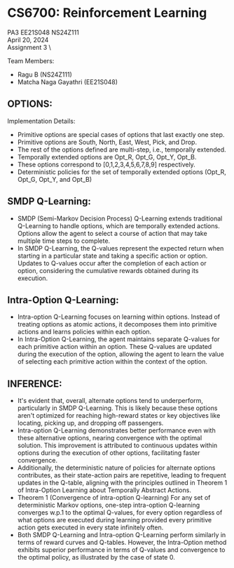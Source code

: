 # CS6700: Reinforcement Learning
PA3 EE21S048 NS24Z111 \
April 20, 2024 \
Assignment 3 \

Team Members:
* Ragu B (NS24Z111)
* Matcha Naga Gayathri (EE21S048)

## OPTIONS:
Implementation Details:
* Primitive options are special cases of options that last exactly one step.
* Primitive options are South, North, East, West, Pick, and Drop.
* The rest of the options defined are multi-step, i.e., temporally extended.
* Temporally extended options are Opt_R, Opt_G, Opt_Y, Opt_B.
* These options correspond to [0,1,2,3,4,5,6,7,8,9] respectively.
* Deterministic policies for the set of temporally extended options (Opt_R, Opt_G,
Opt_Y, and Opt_B)

## SMDP Q-Learning:
* SMDP (Semi-Markov Decision Process) Q-Learning extends traditional
Q-Learning to handle options, which are temporally extended actions. Options
allow the agent to select a course of action that may take multiple time steps to
complete.
* In SMDP Q-Learning, the Q-values represent the expected return when starting in
a particular state and taking a specific action or option. Updates to Q-values
occur after the completion of each action or option, considering the cumulative
rewards obtained during its execution.

## Intra-Option Q-Learning:
* Intra-option Q-Learning focuses on learning within options. Instead of treating
options as atomic actions, it decomposes them into primitive actions and learns
policies within each option.
* In Intra-Option Q-Learning, the agent maintains separate Q-values for each
primitive action within an option. These Q-values are updated during the
execution of the option, allowing the agent to learn the value of selecting each
primitive action within the context of the option. 

## INFERENCE:
* It's evident that, overall, alternate options tend to underperform, particularly in SMDP
Q-Learning. This is likely because these options aren't optimized for reaching high-reward
states or key objectives like locating, picking up, and dropping off passengers.
* Intra-option Q-Learning demonstrates better performance even with these alternative options,
nearing convergence with the optimal solution. This improvement is attributed to continuous
updates within options during the execution of other options, facilitating faster convergence.
* Additionally, the deterministic nature of policies for alternate options contributes, as their
state-action pairs are repetitive, leading to frequent updates in the Q-table, aligning with the
principles outlined in Theorem 1 of Intra-Option Learning about Temporally Abstract Actions.
* Theorem 1 (Convergence of intra-option Q-learning) For any set of deterministic Markov
options, one-step intra-option Q-learning converges w.p.1 to the optimal Q-values, for every
option regardless of what options are executed during learning provided every primitive action
gets executed in every state infinitely often.
* Both SMDP Q-Learning and Intra-option Q-Learning perform similarly in terms of reward curves
and Q-tables. However, the Intra-Option method exhibits superior performance in terms of
Q-values and convergence to the optimal policy, as illustrated by the case of state 0.
